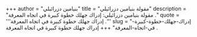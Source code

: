 +++
author = "بنيامين دزرائيلي"
title = "مقولة بنيامين دزرائيلي"
description = "مقولة بنيامين دزرائيلي: إدراك جهلك خطوة كبيرة في اتجاه المعرفة ."
quote = '''إدراك جهلك خطوة كبيرة في اتجاه المعرفة .'''
slug = "إدراك-جهلك-خطوة-كبيرة-في-اتجاه-المعرفة"
+++
إدراك جهلك خطوة كبيرة في اتجاه المعرفة .

